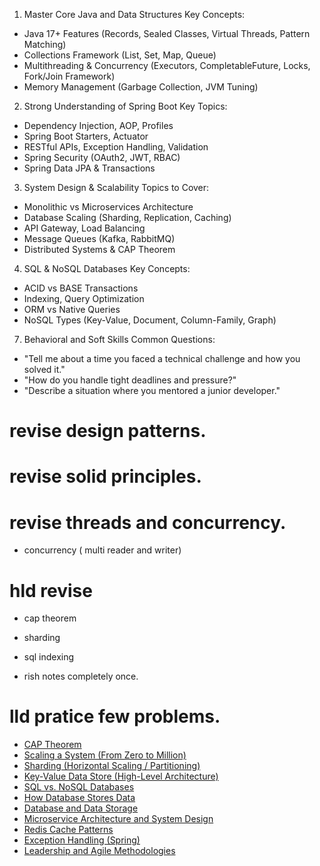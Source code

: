 1. Master Core Java and Data Structures
Key Concepts:
- Java 17+ Features (Records, Sealed Classes, Virtual Threads, Pattern Matching)
- Collections Framework (List, Set, Map, Queue)
- Multithreading & Concurrency (Executors, CompletableFuture, Locks, Fork/Join Framework)
- Memory Management (Garbage Collection, JVM Tuning)


2. Strong Understanding of Spring Boot
Key Topics:
- Dependency Injection, AOP, Profiles
- Spring Boot Starters, Actuator
- RESTful APIs, Exception Handling, Validation
- Spring Security (OAuth2, JWT, RBAC)
- Spring Data JPA & Transactions


3. System Design & Scalability
Topics to Cover:
- Monolithic vs Microservices Architecture
- Database Scaling (Sharding, Replication, Caching)
- API Gateway, Load Balancing
- Message Queues (Kafka, RabbitMQ)
- Distributed Systems & CAP Theorem

4. SQL & NoSQL Databases
Key Concepts:
- ACID vs BASE Transactions
- Indexing, Query Optimization
- ORM vs Native Queries
- NoSQL Types (Key-Value, Document, Column-Family, Graph)

7. Behavioral and Soft Skills
Common Questions:
- "Tell me about a time you faced a technical challenge and how you solved it."
- "How do you handle tight deadlines and pressure?"
- "Describe a situation where you mentored a junior developer."


# revise design patterns. 
# revise solid principles.
# revise threads and concurrency.
   - concurrency ( multi reader and writer)

# hld revise
- cap theorem
- sharding
- sql indexing

- rish notes completely once.



# lld pratice few problems.

- [CAP Theorem](#cap-theorem)
- [Scaling a System (From Zero to Million)](#scaling-a-system-from-zero-to-million)
- [Sharding (Horizontal Scaling / Partitioning)](#sharding-horizontal-scaling--partitioning)
- [Key-Value Data Store (High-Level Architecture)](#key-value-data-store-high-level-architecture)
- [SQL vs. NoSQL Databases](#146-sql-vs-nosql-databases)
- [How Database Stores Data](#how-database-stores-data)
- [Database and Data Storage](#database-and-data-storage)
- [Microservice Architecture and System Design](#microservice-architecture-and-system-design)
- [Redis Cache Patterns](#redis-cache-patterns)
- [Exception Handling (Spring)](#exception-handling-1)
- [Leadership and Agile Methodologies](#leadership-and-agile-methodologies)
